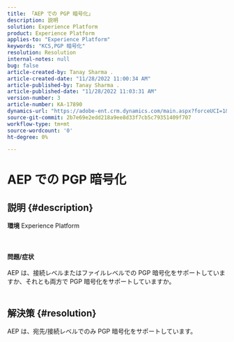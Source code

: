 ```yaml
---
title: 「AEP での PGP 暗号化」
description: 説明
solution: Experience Platform
product: Experience Platform
applies-to: "Experience Platform"
keywords: "KCS,PGP 暗号化"
resolution: Resolution
internal-notes: null
bug: false
article-created-by: Tanay Sharma .
article-created-date: "11/28/2022 11:00:34 AM"
article-published-by: Tanay Sharma .
article-published-date: "11/28/2022 11:03:31 AM"
version-number: 3
article-number: KA-17890
dynamics-url: "https://adobe-ent.crm.dynamics.com/main.aspx?forceUCI=1&pagetype=entityrecord&etn=knowledgearticle&id=9301d6dc-0b6f-ed11-9562-6045bd006239"
source-git-commit: 2b7e69e2edd218a9ee8d33f7cb5c79351409f707
workflow-type: tm+mt
source-wordcount: '0'
ht-degree: 0%

---
```


# AEP での PGP 暗号化

## 説明 {#description}

<b>環境</b>
Experience Platform
<br><br> <br><br><b>問題/症状</b><br><br>AEP は、接続レベルまたはファイルレベルでの PGP 暗号化をサポートしていますか、それとも両方で PGP 暗号化をサポートしていますか。
<br> <br>

## 解決策 {#resolution}


AEP は、宛先/接続レベルでのみ PGP 暗号化をサポートしています。
